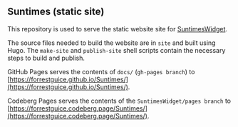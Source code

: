 
## Suntimes (static site)

This repository is used to serve the static website site for [SuntimesWidget](https://github.com/forrestguice/SuntimesWidget).

The source files needed to build the website are in `site` and built using Hugo.
The `make-site` and `publish-site` shell scripts contain the necessary steps to build and publish.

GitHub Pages serves the contents of `docs/` (`gh-pages branch`) to [https://forrestguice.github.io/Suntimes/](https://forrestguice.github.io/Suntimes/).

Codeberg Pages serves the contents of the `SuntimesWidget/pages branch` to [https://forrestguice.codeberg.page/Suntimes/](https://forrestguice.codeberg.page/Suntimes/).
